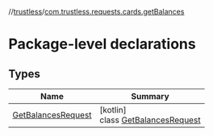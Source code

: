 //[trustless](../../index.md)/[com.trustless.requests.cards.getBalances](index.md)

# Package-level declarations

## Types

| Name | Summary |
|---|---|
| [GetBalancesRequest](-get-balances-request/index.md) | [kotlin]<br>class [GetBalancesRequest](-get-balances-request/index.md) |

